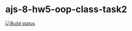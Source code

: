 # ajs-8-hw5-oop-class-task2
[![Build status](https://ci.appveyor.com/api/projects/status/d5n9502tjxsjlk9c/branch/master?svg=true)](https://ci.appveyor.com/project/Antis85/ajs-8-hw5-oop-class-task2/branch/master)

